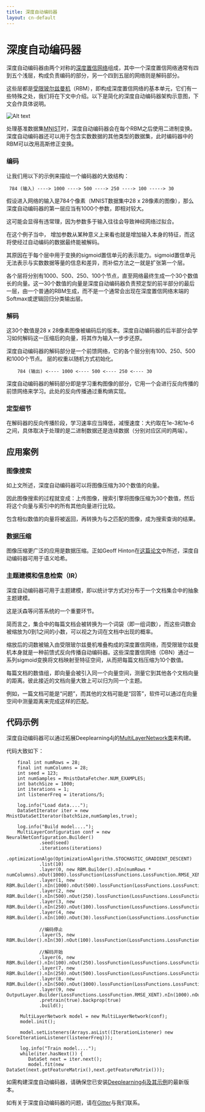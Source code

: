 ```yaml
---
title: 深度自动编码器
layout: cn-default
---
```


# 深度自动编码器

深度自动编码器由两个对称的[深度置信网络](./deepbeliefnetwork.html)组成，其中一个深度置信网络通常有四到五个浅层，构成负责编码的部分，另一个四到五层的网络则是解码部分。

这些层都是[受限玻尔兹曼机](./restrictedboltzmannmachine.html)（RBM），即构成深度置信网络的基本单元，它们有一些特殊之处，我们将在下文中介绍。以下是简化的深度自动编码器架构示意图，下文会作具体说明。

![Alt text](../img/deep_autoencoder.png) 

处理基准数据集[MNIST](http://yann.lecun.com/exdb/mnist/)时，深度自动编码器会在每个RBM之后使用二进制变换。深度自动编码器还可以用于包含实数数据的其他类型的数据集，此时编码器中的RBM可以改用高斯修正变换。 

### 编码

让我们用以下的示例来描绘一个编码器的大致结构：
    
     784 (输入) ----> 1000 ----> 500 ----> 250 ----> 100 -----> 30

假设进入网络的输入是784个像素（MNIST数据集中28 x 28像素的图像），那么深度自动编码器的第一层应当有1000个参数，即相对较大。 

这可能会显得有违常理，因为参数多于输入往往会导致神经网络过拟合。 

在这个例子当中， 增加参数从某种意义上来看也就是增加输入本身的特征，而这将使经过自动编码的数据最终能被解码。 

其原因在于每个层中用于变换的sigmoid置信单元的表示能力。sigmoid置信单元无法表示与实数数据等量的信息和差异，而补偿方法之一就是扩张第一个层。 

各个层将分别有1000、500、250、100个节点，直至网络最终生成一个30个数值长的向量。这一30个数值的向量是深度自动编码器负责预定型的前半部分的最后一层，由一个普通的RBM生成，而不是一个通常会出现在深度置信网络末端的Softmax或逻辑回归分类输出层。 

### 解码

这30个数值是28 x 28像素图像被编码后的版本。深度自动编码器的后半部分会学习如何解码这一压缩后的向量，将其作为输入一步步还原。

深度自动编码器的解码部分是一个前馈网络，它的各个层分别有100、250、500和1000个节点。 
层的权重以随机方式初始化。 

		784 (输出) <---- 1000 <---- 500 <---- 250 <---- 30

深度自动编码器的解码部分即是学习重构图像的部分，它用一个会进行反向传播的前馈网络来学习。此处的反向传播通过重构熵实现。

### 定型细节

在解码器的反向传播阶段，学习速率应当降低，减慢速度：大约取在1e-3和1e-6之间，具体取决于处理的是二进制数据还是连续数据（分别对应区间的两端）。

## 应用案例

### 图像搜索

如上文所述，深度自动编码器可以将图像压缩为30个数值的向量。 

因此图像搜索的过程就变成：上传图像，搜索引擎将图像压缩为30个数值，然后将这个向量与索引中的所有其他向量进行比较。 

包含相似数值的向量将被返回，再转换为与之匹配的图像，成为搜索查询的结果。 

### 数据压缩

图像压缩更广泛的应用是数据压缩。正如Geoff Hinton在[这篇论文](https://www.cs.utoronto.ca/~rsalakhu/papers/semantic_final.pdf)中所述，深度自动编码器可用于语义哈希。

### 主题建模和信息检索（IR）

深度自动编码器可用于主题建模，即以统计学方式对分布于一个文档集合中的抽象主题建模。 

这是沃森等问答系统的一个重要环节。

简而言之，集合中的每篇文档会被转换为一个词袋（即一组词数），而这些词数会被缩放为0到1之间的小数，可以视之为词在文档中出现的概率。 

缩放后的词数被输入由受限玻尔兹曼机堆叠构成的深度置信网络，而受限玻尔兹曼机本身就是一种前馈式反向传播自动编码器。这些深度置信网络（DBN）通过一系列sigmoid变换将文档映射至特征空间，从而把每篇文档压缩为10个数值。 

每篇文档的数值组，即向量会被引入同一个向量空间，测量它到其他各个文档向量的距离。彼此接近的文档向量大致上可以归为同一个主题。 

例如，一篇文档可能是“问题”，而其他的文档可能是“回答”，软件可以通过在向量空间中测量距离来完成这样的匹配。 

## 代码示例

深度自动编码器可以通过拓展Deeplearning4j的[MultiLayerNetwork类](https://github.com/deeplearning4j/deeplearning4j/blob/3e934e0128e443a0e187f5aea7a3b8677d9a6568/deeplearning4j-core/src/main/java/org/deeplearning4j/nn/multilayer/MultiLayerNetwork.java)来构建。

代码大致如下：

        final int numRows = 28;
        final int numColumns = 28;
        int seed = 123;
        int numSamples = MnistDataFetcher.NUM_EXAMPLES;
        int batchSize = 1000;
        int iterations = 1;
        int listenerFreq = iterations/5;

        log.info("Load data....");
        DataSetIterator iter = new MnistDataSetIterator(batchSize,numSamples,true);

        log.info("Build model....");
        MultiLayerConfiguration conf = new NeuralNetConfiguration.Builder()
                .seed(seed)
                .iterations(iterations)
                .optimizationAlgo(OptimizationAlgorithm.STOCHASTIC_GRADIENT_DESCENT)
                .list(10)
                .layer(0, new RBM.Builder().nIn(numRows * numColumns).nOut(1000).lossFunction(LossFunctions.LossFunction.RMSE_XENT).build())
                .layer(1, new RBM.Builder().nIn(1000).nOut(500).lossFunction(LossFunctions.LossFunction.RMSE_XENT).build())
                .layer(2, new RBM.Builder().nIn(500).nOut(250).lossFunction(LossFunctions.LossFunction.RMSE_XENT).build())
                .layer(3, new RBM.Builder().nIn(250).nOut(100).lossFunction(LossFunctions.LossFunction.RMSE_XENT).build())
                .layer(4, new RBM.Builder().nIn(100).nOut(30).lossFunction(LossFunctions.LossFunction.RMSE_XENT).build()) 
                
                //编码停止
                .layer(5, new RBM.Builder().nIn(30).nOut(100).lossFunction(LossFunctions.LossFunction.RMSE_XENT).build()) 	
                
                //解码开始
                .layer(6, new RBM.Builder().nIn(100).nOut(250).lossFunction(LossFunctions.LossFunction.RMSE_XENT).build())
                .layer(7, new RBM.Builder().nIn(250).nOut(500).lossFunction(LossFunctions.LossFunction.RMSE_XENT).build())
                .layer(8, new RBM.Builder().nIn(500).nOut(1000).lossFunction(LossFunctions.LossFunction.RMSE_XENT).build())
                .layer(9, new OutputLayer.Builder(LossFunctions.LossFunction.RMSE_XENT).nIn(1000).nOut(numRows*numColumns).build())
                .pretrain(true).backprop(true)
                .build();

         MultiLayerNetwork model = new MultiLayerNetwork(conf);
         model.init();

         model.setListeners(Arrays.asList((IterationListener) new ScoreIterationListener(listenerFreq)));

         log.info("Train model....");
         while(iter.hasNext()) {
            DataSet next = iter.next();
            model.fit(new DataSet(next.getFeatureMatrix(),next.getFeatureMatrix()));

如需构建深度自动编码器，请确保您已安装[Deeplearning4j及其示例](https://github.com/deeplearning4j/dl4j-examples/tree/master/dl4j-examples/src/main/java/org/deeplearning4j/examples/unsupervised/deepbelief)的最新版本。

如有关于深度自动编码器的问题，请在[Gitter](https://gitter.im/deeplearning4j/deeplearning4j)与我们联系。 
